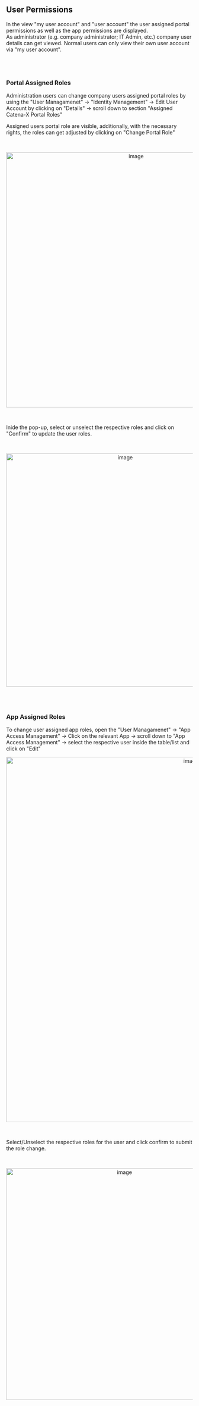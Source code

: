 ## User Permissions

In the view "my user account" and "user account" the user assigned portal permissions as well as the app permissions are displayed.
<br>
As administrator (e.g. company administrator; IT Admin, etc.) company user details can get viewed.
Normal users can only view their own user account via "my user account".

<br>
<br>

### Portal Assigned Roles

Administration users can change company users assigned portal roles by using the "User Managamenet" -> "Identity Management" -> Edit User Account by clicking on "Details" -> scroll down to section "Assigned Catena-X Portal Roles"
<br>

Assigned users portal role are visible, additionally, with the necessary rights, the roles can get adjusted by clicking on "Change Portal Role"

<br>

<p align="center">
<img width="686" alt="image" src="https://user-images.githubusercontent.com/94133633/229891450-5815f2ff-f62f-4824-ad73-9bb268457d62.png">
</p>

<br>

Inide the pop-up, select or unselect the respective roles and click on "Confirm" to update the user roles.

<br>

<p align="center">
<img width="627" alt="image" src="https://user-images.githubusercontent.com/94133633/229892041-c3a9a254-f6c3-4e01-8a2e-5c09c750b1f0.png">
</p>

<br>
<br>

### App Assigned Roles

To change user assigned app roles, open the "User Managamenet" -> "App Access Management" -> Click on the relevant App -> scroll down to "App Access Management" -> select the respective user inside the table/list and click on "Edit"
<br>

<p align="center">
<img width="982" alt="image" src="https://user-images.githubusercontent.com/94133633/210905735-2ceb54fc-5600-457b-983c-27ac99da537b.png">
</p>

<br>

Select/Unselect the respective roles for the user and click confirm to submit the role change.

<br>

<p align="center">
<img width="623" alt="image" src="https://user-images.githubusercontent.com/94133633/229893068-e0bf3461-3b56-48c5-b25a-9d98f3db2bc0.png">
</p>

<br>
<br>
